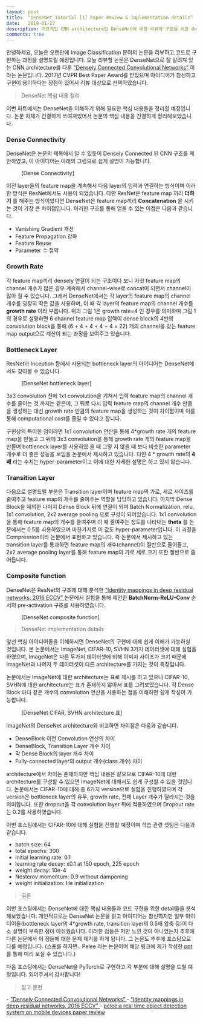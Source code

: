 ```yaml
---
layout: post
title:  “DenseNet Tutorial [1] Paper Review & Implementation details”
date:   2019-01-27
description: 대표적인 CNN architecture인 DenseNet에 대한 리뷰와 구현을 위한 detail들을 분석하고 정리하였습니다.
comments: true
---
```


안녕하세요, 오늘은 오랜만에 Image Classification 분야의 논문을 리뷰하고,코드로 구현하는 과정을 설명드릴 예정입니다. 
오늘 리뷰할 논문은 DenseNet으로 잘 알려져 있는 CNN architecture를 다룬 
<a href="https://arxiv.org/pdf/1608.06993.pdf" target="_blank"> "Densely Connected Convolutional Networks” </a>
이라는 논문입니다. 
2017년 CVPR Best Paper Award를 받았으며 아이디어가 참신하고 구현이 용이하다는 장점이 있어서 리뷰 대상으로 선택하였습니다.
 
<blockquote> DenseNet 핵심 내용 정리 </blockquote>

이번 파트에서는 DenseNet을 이해하기 위해 필요한 핵심 내용들을 정리할 예정입니다. 논문 자체가 간결하게 쓰여져있어서 논문의 핵심 내용을 간결하게 정리해보았습니다.

### Dense Connectivity

DenseNet은 논문의 제목에서 알 수 있듯이 Densely Connected 된 CNN 구조를 제안하였고, 이 아이디어는 아래의 그림으로 쉽게 설명이 가능합니다.
<figure>
	<img src="{{ '/assets/img/densenet/1.png' | prepend: site.baseurl }}" alt=""> 
	<figcaption> [Dense Connectivity] </figcaption>
</figure> 

이전 layer들의 feature map을 계속해서 다음 layer의 입력과 연결하는 방식이며 이러한 방식은 ResNet에서도 사용이 되었습니다. 
다만 ResNet은 feature map 끼리 **더하기** 를 해주는 방식이었다면 DenseNet은 feature map끼리 **Concatenation** 을 시키는 것이 가장 큰 차이점입니다. 
이러한 구조를 통해 얻을 수 있는 이점은 다음과 같습니다.
- Vanishing Gradient 개선
- Feature Propagation 강화
- Feature Reuse 
- Parameter 수 절약

### Growth Rate

각 feature map끼리 densely 연결이 되는 구조이다 보니 자칫 feature map의 channel 개수가 많은 경우 계속해서 channel-wise로 concat이 되면서 channel이 많아 질 수 있습니다. 
그래서 DenseNet에서는 각 layer의 feature map의 channel 개수를 굉장히 작은 값을 사용하며, 이 때 각 layer의 feature map의 channel 개수를 **growth rate** 이라 부릅니다.
위의 그림 1은 growth rate=4 인 경우를 의미하며 그림 1의 경우로 설명하면 6 channel feature map 입력이 dense block의 4번의 convolution block을 통해 (6 + 4 + 4 + 4 + 4 = 22) 개의 channel을 갖는 feature map output으로 계산이 되는 과정을 보여주고 있습니다.  

### Bottleneck Layer
ResNet과 Inception 등에서 사용되는 bottleneck layer의 아이디어는 DenseNet에서도 찾아볼 수 있습니다. 

<figure>
	<img src="{{ '/assets/img/densenet/2.png' | prepend: site.baseurl }}" alt=""> 
	<figcaption> [DenseNet bottleneck layer] </figcaption>
</figure> 

3x3 convolution 전에 1x1 convolution을  거쳐서 입력 feature map의 channel 개수를 줄이는 것 까지는 같은데, 그 뒤로 다시 입력 feature map의 channel 개수 만큼을 생성하는 대신 growth rate 만큼의  feature map을 생성하는 것이 차이점이며 이를 통해 computational cost를 줄일 수 있다고 합니다. 

구현상의 특이한 점이라면 1x1 convolution 연산을 통해 4*growth rate 개의 feature map을 만들고 그 뒤에 3x3 convolution을 통해 growth rate 개의 feature map을 만들며 bottleneck layer를 사용하였 을 때 그렇 지 않을 때 보다 비슷한 parameter 개수로 더 좋은 성능을 보임을 논문에서 제시하고 있습니다. 
다만 4 * growth rate의 **4배** 라는 수치는 hyper-parameter이고 이에 대한 자세한 설명은 하고 있지 않습니다. 

### Transition Layer
다음으로 설명드릴 부분은 Transition layer이며 feature map의 가로, 세로 사이즈를 줄여주고 feature map의 개수를 줄여주는 역할을 담당하고 있습니다. 
마지막 Dense Block을 제외한 나머지 Dense Block 뒤에 연결이 되며 Batch Normalization, relu, 1x1 convolution, 2x2 average pooling 으로 구성이 되어있습니다. 
1x1 convolution을 통해 feature map의 개수를 줄여주며 이 때 줄여주는 정도를 나타내는 **theta** 를 논문에서는 0.5를 사용하였으며 마찬가지로 이 값도 hyper-parameter입니다. 
이 과정을 Compression이라 논문에서 표현하고 있습니다. 
즉 논문에서 제시하고 있는 transition layer를 통과하면 feature map의 개수(channel)이 절반으로 줄어들고, 2x2 average pooling layer를 통해 feature map의 가로 세로 크기 또한 절반으로 줄어듭니다. 

### Composite function
DenseNet은 ResNet의 구조에 대해 분석한 
<a href="https://arxiv.org/pdf/1603.05027.pdf" target="_blank"> “Identity mappings in deep residual networks, 2016 ECCV” </a>
논문에서 실험을 통해 제안한 **BatchNorm-ReLU-Conv** 순서의 pre-activation 구조를 사용하였습니다. 

<figure>
	<img src="{{ '/assets/img/densenet/3.png' | prepend: site.baseurl }}" alt=""> 
	<figcaption> [DenseNet composite function] </figcaption>
</figure> 

<blockquote> DenseNet implementation details </blockquote>
앞선 핵심 아이디어들을 이해하시면 DenseNet의 구현에 대해 쉽게 이해가 가능하실 것입니다. 
본 논문에서는 ImageNet, CIFAR-10, SVHN 3가지 데이터셋에 대해 실험을 하였으며, ImageNet은 다른 두가지 데이터셋에 비해 이미지 사이즈가 크기 때문에 ImageNet과 나머지 두 데이터셋이 다른 architecture를 가지는 것이 특징입니다.

논문에서는 ImageNet에 대한 architecture는 표로 제시를 하고 있으나 CIFAR-10, SVHN에 대한 architecture는 표가 존재하지 않아서 표를 그려보았습니다.
각 Dense Block 마다 같은 개수의 convolution 연산을 사용하는 점을 이해하면 쉽게 작성이 가능합니다. 

<figure>
	<img src="{{ '/assets/img/densenet/4.png' | prepend: site.baseurl }}" alt=""> 
	<figcaption> [DenseNet CIFAR, SVHN architecture 표] </figcaption>
</figure> 

ImageNet의 DenseNet architecture와 비교하면 차이점은 다음과 같습니다.

- DenseBlock 이전 Convolution 연산의 차이
- DenseBlock, Transition Layer 개수 차이
- 각 Dense Block의 layer 개수 차이
- Fully-connected layer의 output 개수(class 개수) 차이

architecture에서 차이는 존재하지만 핵심 내용은 같으므로 CIFAR-10에 대한 architecture를 구성할 수 있으면 ImageNet에 대해서도 쉽게 구성할 수 있을 것입니다.
논문에서는 CIFAR-10에 대해 총 6가지 version으로 실험을 진행하였으며 각 version은 bottleneck layer의 유무, growth rate, 전체 Layer 개수가 달라지는 것을 의미합니다.
또한 dropout을 각 convolution layer 뒤에 적용하였으며 Dropout rate는 0.2를 사용하였습니다. 

이번 포스팅에서는 CIFAR-10에 대해 실험을 진행할 예정이며 학습 관련 셋팅은 다음과 같습니다.

- batch size: 64
- total epochs: 300
- initial learning rate: 0.1
- learning rate decay: x0.1 at 150 epoch, 225 epoch 
- weight decay: 10e-4
- Nesterov momentum: 0.9 without dampening
- weight initialization: He initialization

<blockquote> 결론 </blockquote>  
이번 포스팅에서는 DenseNet에 대한 핵심 내용들과 코드 구현을 위한 detail들을 분석해보았습니다. 
개인적으로는 DenseNet 논문을 읽고 아이디어는 참신하지만 일부 아이디어들(bottleneck layer의 4*growth rate, transition layer의 0.5배 압축 등)이 다소 설명이 부족한 점이 아쉬웠습니다. 
이러한 점들은 저만 느낀 것이 아니었는지 추후에 다른 논문에서 이 점들에 대한 문제 제기를 하게 됩니다. 
그 논문도 추후에 포스팅으로 다룰 예정입니다. (스포를 하자면.. Pelee 라는 논문이며 해당 링크에 제가 작성한 
<a href="https://www.slideshare.net/HoseongLee6/pelee-a-real-time-object-detection-system-on-mobile-devices-paper-review" target="_blank"> ppt </a>
를 통해 미리 보실 수 있습니다.)

다음 포스팅에서는 DenseNet을 PyTorch로 구현하고 각 부분에 대해 설명을 드릴 예정입니다. 읽어주셔서 감사합니다!

<blockquote> 참고 문헌 </blockquote>  
- <a href="https://arxiv.org/pdf/1608.06993.pdf" target="_blank"> "Densely Connected Convolutional Networks” </a>  
- <a href="https://arxiv.org/pdf/1603.05027.pdf" target="_blank"> “Identity mappings in deep residual networks, 2016 ECCV” </a>  
- <a href="https://www.slideshare.net/HoseongLee6/pelee-a-real-time-object-detection-system-on-mobile-devices-paper-review" target="_blank"> pelee:a real time object detection system on mobile devices paper review </a>  
